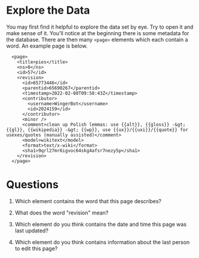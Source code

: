 # Explore the Data

You may first find it helpful to explore the data set by eye. Try to open it and make sense of it. You'll notice at the beginning there is some metadata for the database. There are then many `<page>` elements which each contain a word. An example page is below. 

```
  <page>
    <title>pies</title>
    <ns>0</ns>
    <id>57</id>
    <revision>
      <id>65773446</id>
      <parentid>65690267</parentid>
      <timestamp>2022-02-08T09:58:43Z</timestamp>
      <contributor>
        <username>WingerBot</username>
        <id>2024159</id>
      </contributor>
      <minor />
      <comment>clean up Polish lemmas: use {{alt}}, {{gloss}} -&gt; {{gl}}, {{wikipedia}} -&gt; {{wp}}, use {{ux}}/{{uxi}}/{{quote}} for usexes/quotes (manually assisted)</comment>
      <model>wikitext</model>
      <format>text/x-wiki</format>
      <sha1>9qrl27mr6igvoc64skg4afsr7nezy5p</sha1>
    </revision>
  </page>
```


# Questions

1) Which element contains the word that this page describes?

2) What does the word "revision" mean?

3) Which element do you think contains the date and time this page was last updated?

4) Which element do you think contains information about the last person to edit this page?
